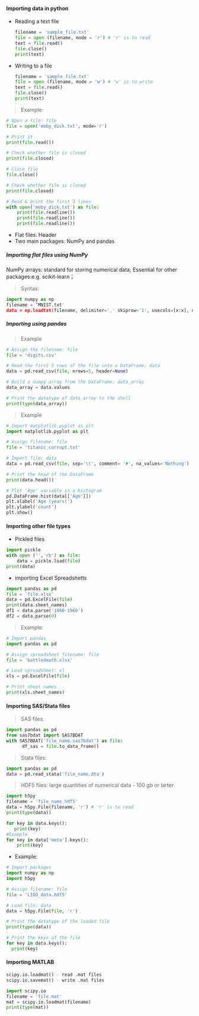 #### Importing data in python
* Reading a text file
  ```python
  filename = 'sample_file.txt'
  file = open (filename, mode = 'r') # 'r' is to read
  text = file.read()
  file.close()
  print(text)
  ```
* Writing to a file
  ```python
  filename = 'sample_file.txt'
  file = open (filename, mode = 'w') # 'w' is to write
  text = file.read()
  file.close()
  print(text)
  ```
> Example:
```python
# Open a file: file
file = open('moby_dick.txt', mode='r')

# Print it
print(file.read())

# Check whether file is closed
print(file.closed)

# Close file
file.close()

# Check whether file is closed
print(file.closed)

```
```python
# Read & print the first 3 lines
with open('moby_dick.txt') as file:
    print(file.readline())
    print(file.readline())
    print(file.readline())
```
* Flat files: Header
* Two main packages: NumPy and pandas

##### Importing flat files using NumPy
NumPy arrays: standard for storing numerical data; Essential for other packages:e.g. scikit-learn；
> Syntax: 
  ```python
  import numpy as np
  filename = ‘MNIST.txt'
  data = np.loadtxt(filename, delimiter=',' skiprow='1', usecols=[x:x], dtype=str)
  ```
##### Importing using pandas
>Example
  ```python
  # Assign the filename: file
file = 'digits.csv'

# Read the first 5 rows of the file into a DataFrame: data
data = pd.read_csv(file, nrows=5, header=None)

# Build a numpy array from the DataFrame: data_array
data_array = data.values

# Print the datatype of data_array to the shell
print(type(data_array))
  ```
>Example
```python
# Import matplotlib.pyplot as plt
import matplotlib.pyplot as plt

# Assign filename: file
file = 'titanic_corrupt.txt'

# Import file: data
data = pd.read_csv(file, sep='\t', comment= '#', na_values='Nothing')

# Print the head of the DataFrame
print(data.head())

# Plot 'Age' variable in a histogram
pd.DataFrame.hist(data[['Age']])
plt.xlabel('Age (years)')
plt.ylabel('count')
plt.show()
```
#### Importing other file types
* Pickled files
```python
import pickle
with open ('','rb') as file:
    data = pickle.load(file)
print(data)
```
* importing Excel Spreadshetts
```python
import pandas as pd
file = 'file.xlsx'
data = pd.ExcelFile(file)
print(data.sheet_names)
df1 = data.parse('1960-1966')
df2 = data.parse(0)
```
>Example:
```python
# Import pandas
import pandas as pd

# Assign spreadsheet filename: file
file = 'battledeath.xlsx'

# Load spreadsheet: xl
xls = pd.ExcelFile(file)

# Print sheet names
print(xls.sheet_names)
```
#### Importing SAS/Stata files
> SAS files: 
  ```python
  import pandas as pd
  from sas7bdat import SAS7BDAT
  with SAS7BDAT('file_name.sas7bdat') as file:
        df_sas = file.to_data_frame()
  ```
> Stata files:
  ```python
  import pandas as pd
  data = pd.read_stata('file_name.dta')
  ```
> HDF5 files: large quantities of numerical data - 100 gb or larter
  ```python
  import h5py
  filename = 'file_name.hdf5'
  data = h5py.File(filename, 'r') # 'r' is to read
  print(type(data))
  
  for key in data.keys():
     print(key)
  #Example
  for key in data['meta'].keys():
      print(key)
  ```
  * Example:
  ```python
  # Import packages
import numpy as np
import h5py

# Assign filename: file
file = 'LIGO_data.hdf5'

# Load file: data
data = h5py.File(file, 'r')

# Print the datatype of the loaded file
print(type(data))

# Print the keys of the file
for key in data.keys():
    print(key)
  ```
#### Importing MATLAB
```python
scipy.io.loadmat() - read .mat files
scipy.io.savemat() - write .mat files

import scipy.io
filename = 'file.mat'
mat = scipy.io.loadmat(filename)
print(type(mat))
```
